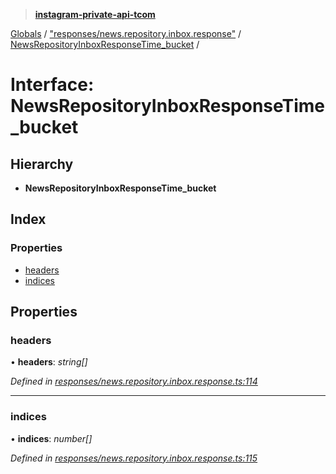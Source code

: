 > **[instagram-private-api-tcom](../README.md)**

[Globals](../README.md) / ["responses/news.repository.inbox.response"](../modules/_responses_news_repository_inbox_response_.md) / [NewsRepositoryInboxResponseTime_bucket](_responses_news_repository_inbox_response_.newsrepositoryinboxresponsetime_bucket.md) /

# Interface: NewsRepositoryInboxResponseTime_bucket

## Hierarchy

* **NewsRepositoryInboxResponseTime_bucket**

## Index

### Properties

* [headers](_responses_news_repository_inbox_response_.newsrepositoryinboxresponsetime_bucket.md#headers)
* [indices](_responses_news_repository_inbox_response_.newsrepositoryinboxresponsetime_bucket.md#indices)

## Properties

###  headers

• **headers**: *string[]*

*Defined in [responses/news.repository.inbox.response.ts:114](https://github.com/cuonglnhust/instagram-private-api-tcom/blob/3e16058/src/responses/news.repository.inbox.response.ts#L114)*

___

###  indices

• **indices**: *number[]*

*Defined in [responses/news.repository.inbox.response.ts:115](https://github.com/cuonglnhust/instagram-private-api-tcom/blob/3e16058/src/responses/news.repository.inbox.response.ts#L115)*